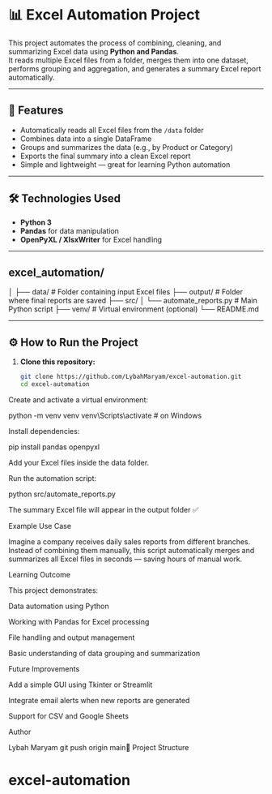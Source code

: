 # 📊 Excel Automation Project

This project automates the process of combining, cleaning, and summarizing Excel data using **Python and Pandas**.  
It reads multiple Excel files from a folder, merges them into one dataset, performs grouping and aggregation, and generates a summary Excel report automatically.

---

## 🚀 Features

- Automatically reads all Excel files from the `/data` folder  
- Combines data into a single DataFrame  
- Groups and summarizes the data (e.g., by Product or Category)  
- Exports the final summary into a clean Excel report  
- Simple and lightweight — great for learning Python automation  

---

## 🛠️ Technologies Used

- **Python 3**
- **Pandas** for data manipulation
- **OpenPyXL / XlsxWriter** for Excel handling

---

## excel_automation/
│
├── data/ # Folder containing input Excel files
├── output/ # Folder where final reports are saved
├── src/
│ └── automate_reports.py # Main Python script
├── venv/ # Virtual environment (optional)
└── README.md


---

## ⚙️ How to Run the Project

1. **Clone this repository:**
   ```bash
   git clone https://github.com/LybahMaryam/excel-automation.git
   cd excel-automation


Create and activate a virtual environment:

python -m venv venv
venv\Scripts\activate     # on Windows


Install dependencies:

pip install pandas openpyxl


Add your Excel files inside the data folder.

Run the automation script:

python src/automate_reports.py


The summary Excel file will appear in the output folder ✅

  Example Use Case

Imagine a company receives daily sales reports from different branches.
Instead of combining them manually, this script automatically merges and summarizes all Excel files in seconds — saving hours of manual work.

  Learning Outcome

This project demonstrates:

Data automation using Python

Working with Pandas for Excel processing

File handling and output management

Basic understanding of data grouping and summarization

 Future Improvements

Add a simple GUI using Tkinter or Streamlit

Integrate email alerts when new reports are generated

Support for CSV and Google Sheets

Author

Lybah Maryam
git push origin main📂 Project Structure

# excel-automation
